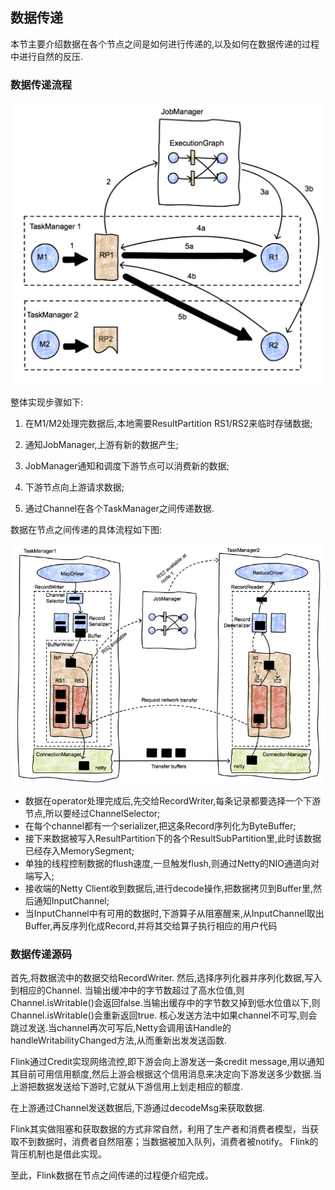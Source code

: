数据传递
----------------

本节主要介绍数据在各个节点之间是如何进行传递的,以及如何在数据传递的过程中进行自然的反压.

### 数据传递流程

![Shuffle](../assets/img/shuffle.png "Shuffle")

整体实现步骤如下:

 1. 在M1/M2处理完数据后,本地需要ResultPartition RS1/RS2来临时存储数据;

 2. 通知JobManager,上游有新的数据产生;

 3. JobManager通知和调度下游节点可以消费新的数据;

 4. 下游节点向上游请求数据;

 5. 通过Channel在各个TaskManager之间传递数据.

数据在节点之间传递的具体流程如下图:

![Shuffle-data](../assets/img/shuffle-data.png "Shuffle-data")

 * 数据在operator处理完成后,先交给RecordWriter,每条记录都要选择一个下游节点,所以要经过ChannelSelector;
 * 在每个channel都有一个serializer,把这条Record序列化为ByteBuffer;
 * 接下来数据被写入ResultPartition下的各个ResultSubPartition里,此时该数据已经存入MemorySegment;
 * 单独的线程控制数据的flush速度,一旦触发flush,则通过Netty的NIO通道向对端写入;
 * 接收端的Netty Client收到数据后,进行decode操作,把数据拷贝到Buffer里,然后通知InputChannel;
 * 当InputChannel中有可用的数据时,下游算子从阻塞醒来,从InputChannel取出Buffer,再反序列化成Record,并将其交给算子执行相应的用户代码

### 数据传递源码

首先,将数据流中的数据交给RecordWriter.
然后,选择序列化器并序列化数据,写入到相应的Channel.
当输出缓冲中的字节数超过了高水位值,则Channel.isWritable()会返回false.当输出缓存中的字节数又掉到低水位值以下,则Channel.isWritable()会重新返回true.
核心发送方法中如果channel不可写,则会跳过发送.当channel再次可写后,Netty会调用该Handle的handleWritabilityChanged方法,从而重新出发发送函数.

Flink通过Credit实现网络流控,即下游会向上游发送一条credit message,用以通知其目前可用信用额度,然后上游会根据这个信用消息来决定向下游发送多少数据.当
上游把数据发送给下游时,它就从下游信用上划走相应的额度.

在上游通过Channel发送数据后,下游通过decodeMsg来获取数据.

Flink其实做阻塞和获取数据的方式非常自然，利用了生产者和消费者模型，当获取不到数据时，消费者自然阻塞；当数据被加入队列，消费者被notify。
Flink的背压机制也是借此实现。

至此，Flink数据在节点之间传递的过程便介绍完成。